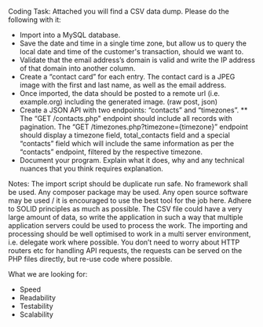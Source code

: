 Coding Task: Attached you will find a CSV data dump. Please do the following with it:
* Import into a MySQL database.
* Save the date and time in a single time zone, but allow us to query the local date and time of the customer's transaction, should we want to.
* Validate that the email address’s domain is valid and write the IP address of that domain into another column.
* Create a “contact card” for each entry. The contact card is a JPEG image with the first and last name, as well as the email address.
* Once imported, the data should be posted to a remote url (i.e. example.org) including the generated image. (raw post, json)
* Create a JSON API with two endpoints: “contacts” and “timezones”. 
** The “GET /contacts.php" endpoint should include all records with pagination. The “GET /timezones.php?timezone={timezone}” endpoint should display a timezone field, total_contacts field and a special “contacts” field which will include the same information as per the “contacts” endpoint, filtered by the respective timezone.
* Document your program. Explain what it does, why and any technical nuances that you think requires explanation.

Notes:
The import script should be duplicate run safe.
No framework shall be used.
Any composer package may be used.
Any open source software may be used / it is encouraged to use the best tool for the job here.
Adhere to SOLID principles as much as possible.
The CSV file could have a very large amount of data, so write the application in such a way that multiple application servers could be used to process the work. The importing and processing should be well optimised to work in a multi server environment, i.e. delegate work where possible.
You don’t need to worry about HTTP routers etc for handling API requests, the requests can be served on the PHP files directly, but re-use code where possible.

What we are looking for:
* Speed
* Readability
* Testability
* Scalability